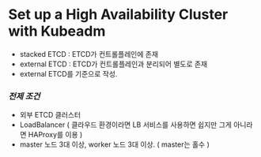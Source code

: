 # **Set up a High Availability Cluster with Kubeadm**
- stacked ETCD : ETCD가 컨트롤플레인에 존재
- external ETCD : ETCD가 컨트롤플레인과 분리되어 별도로 존재
- external ETCD를 기준으로 작성.

### ***전제 조건***
- 외부 ETCD 클러스터
- LoadBalancer ( 클라우드 환경이라면 LB 서비스를 사용하면 쉽지만 그게 아니라면 HAProxy를 이용 )
- master 노드 3대 이상, worker 노드 3대 이상. ( master는 홀수 )

